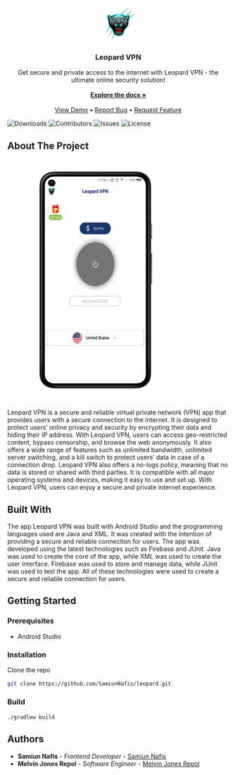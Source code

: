 <br/>
<p align="center">
  <a href="https://github.com/SamiunNafis/leopard">
    <img src="./app/src/main/res/drawable-xhdpi/app_icon.png" alt="Logo" width="80" height="80">
  </a>

  <h3 align="center">Leopard VPN </h3>

  <p align="center">
    Get secure and private access to the internet with Leopard VPN - the ultimate online security solution!
    <br/>
    <br/>
    <a href="https://github.com/SamiunNafis/leopard"><strong>Explore the docs »</strong></a>
    <br/>
    <br/>
    <a href="https://github.com/SamiunNafis/leopard/assets/apk/com.leopard.vpn_signed.apk">View Demo</a>
    •
    <a href="https://github.com/SamiunNafis/leopard/issues">Report Bug</a>
    •
    <a href="https://github.com/SamiunNafis/leopard/issues">Request Feature</a>
  </p>
</p>

![Downloads](https://img.shields.io/github/downloads/SamiunNafis/leopard/total) ![Contributors](https://img.shields.io/github/contributors/SamiunNafis/leopard?color=dark-green) ![Issues](https://img.shields.io/github/issues/SamiunNafis/leopard) ![License](https://img.shields.io/github/license/SamiunNafis/leopard) 

## About The Project

 <img src="assets/images/preview.png" alt="Leaopard VPN Screenshot" width="400" height="550">

Leopard VPN is a secure and reliable virtual private network (VPN) app that provides users with a secure connection to the internet. It is designed to protect users’ online privacy and security by encrypting their data and hiding their IP address. With Leopard VPN, users can access geo-restricted content, bypass censorship, and browse the web anonymously. It also offers a wide range of features such as unlimited bandwidth, unlimited server switching, and a kill switch to protect users’ data in case of a connection drop. Leopard VPN also offers a no-logs policy, meaning that no data is stored or shared with third parties. It is compatible with all major operating systems and devices, making it easy to use and set up. With Leopard VPN, users can enjoy a secure and private internet experience.

## Built With

The app Leopard VPN was built with Android Studio and the programming languages used are Java and XML. It was created with the intention of providing a secure and reliable connection for users. The app was developed using the latest technologies such as Firebase and JUnit. Java was used to create the core of the app, while XML was used to create the user interface. Firebase was used to store and manage data, while JUnit was used to test the app. All of these technologies were used to create a secure and reliable connection for users.

## Getting Started


### Prerequisites


* Android Studio


### Installation

Clone the repo

```sh
git clone https://github.com/SamiunNafis/leopard.git
```

### Build

``` sh
./gradlew build
```



## Authors

* **Samiun Nafis** - *Frontend Developer* - [Samiun Nafis](https://github.com/SamiunNafis/)
* **Melvin Jones Repol** - *Software Engineer* - [Melvin Jones Repol ](https://github.com/mrepol742)
